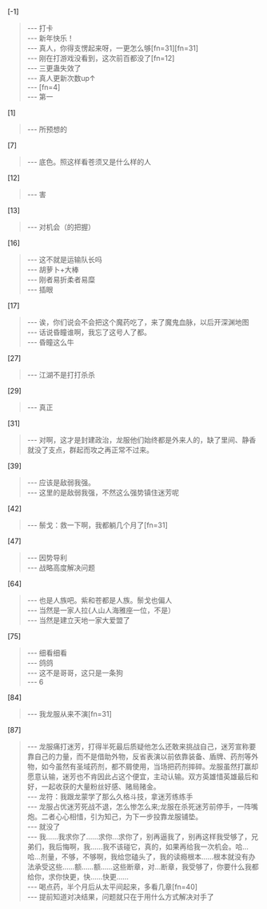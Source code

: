 
[-1] 
>--- 打卡<br>
>--- 新年快乐！<br>
>--- 真人，你得支愣起来呀，一更怎么够[fn=31][fn=31]<br>
>--- 刚在打游戏没看到，这次前百都没了[fn=12]<br>
>--- 三更蛊失效了<br>
>--- 真人更新次数up↑<br>
>--- [fn=4]<br>
>--- 第一<br>

[1] 
>--- 所预想的<br>

[7] 
>--- 底色。照这样看苍须又是什么样的人<br>

[12] 
>--- 害<br>

[13] 
>--- 对机会（的把握）<br>

[16] 
>--- 这不就是运输队长吗<br>
>--- 胡萝卜+大棒<br>
>--- 刚者易折柔者易糜<br>
>--- 插眼<br>

[17] 
>--- 诶，你们说会不会把这个魔药吃了，来了魔鬼血脉，以后开深渊地图<br>
>--- 话说昏瞳谁啊，我忘了这号人了都。<br>
>--- 昏瞳这么牛<br>

[27] 
>--- 江湖不是打打杀杀<br>

[29] 
>--- 真正<br>

[31] 
>--- 对啊，这才是封建政治，龙服他们始终都是外来人的，缺了里间、静香就没了支点，群起而攻之再正常不过来。<br>

[39] 
>--- 应该是敌弱我强。<br>
>--- 这里的是敌弱我强，不然这么强势镇住迷芳呢<br>

[42] 
>--- 鬃戈：救一下啊，我都躺几个月了[fn=31]<br>

[47] 
>--- 因势导利<br>
>--- 战略高度解决问题<br>

[64] 
>--- 也是人族吧。紫和苍都是人族。鬃戈也偏人<br>
>--- 当然是一家人拉{人山人海雅座一位，不是）<br>
>--- 当然是建立天地一家大爱盟了<br>

[75] 
>--- 细看细看<br>
>--- 鸽鸽<br>
>--- 这不是哥哥，这只是一条狗<br>
>--- 6<br>

[84] 
>--- 我龙服从来不演[fn=31]<br>

[87] 
>--- 龙服痛打迷芳，打得半死最后质疑他怎么还敢来挑战自己，迷芳宣称要靠自己的力量，而不是借助外物，反省表演以前依靠装备、盾牌、药剂等外物，如今虽然有圣域药剂，都不屑使用，当场把药剂摔碎。龙服虽然打赢却愿意认输，迷芳也不肯因此占这个便宜，主动认输。双方英雄惜英雄最后和好，一起收获的大量粉丝好感、赌局赌金。<br>
>--- 龙符：我跟龙蒙学了那么久格斗技，拿迷芳练练手<br>
>--- 龙服占优迷芳死战不退，怎么惨怎么来;龙服在杀死迷芳前停手，一阵嘴炮。二者心心相惜，引为知己，为下一步投靠龙服铺垫。<br>
>--- 就没了<br>
>--- 我……我求你了……求你…求你了，别再逼我了，别再这样我受够了，兄弟们，我后悔啊，我……我不该碰它，真的，如果再给我一次机会。哈…哈…剂量，不够，不够啊，我给您磕头了，我的读瘾根本……根本就没有办法承受这些……额……额……这些断章，对…断章，我受够了，你要什么我都给你，求你快更，快……快更……<br>
>--- 喝点药，半个月后从太平间起来，多看几章[fn=40]<br>
>--- 提前知道对决结果，问题就只在于用什么方式解决对手了<br>
